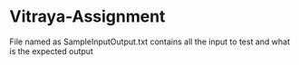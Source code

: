 # Vitraya-Assignment
File named as SampleInputOutput.txt contains all the input to test and what is the expected output
